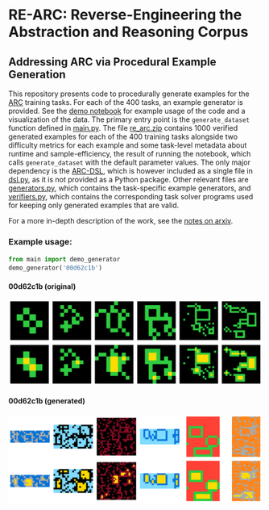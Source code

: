 # RE-ARC: Reverse-Engineering the Abstraction and Reasoning Corpus
## Addressing ARC via Procedural Example Generation

This repository presents code to procedurally generate examples for the [ARC](https://github.com/fchollet/ARC) training tasks. For each of the 400 tasks, an example generator is provided. See the [demo notebook](demo.ipynb) for example usage of the code and a visualization of the data. The primary entry point is the `generate_dataset` function defined in [main.py](main.py). The file [re_arc.zip](re_arc.zip) contains 1000 verified generated examples for each of the 400 training tasks alongside two difficulty metrics for each example and some task-level metadata about runtime and sample-efficiency, the result of running the notebook, which calls `generate_dataset` with the default parameter values. The only major dependency is the [ARC-DSL](https://github.com/michaelhodel/arc-dsl), which is however included as a single file in [dsl.py](dsl.py), as it is not provided as a Python package. Other relevant files are [generators.py](generators.py), which contains the task-specific example generators, and [verifiers.py](verifiers.py), which contains the corresponding task solver programs used for keeping only generated examples that are valid.

For a more in-depth description of the work, see the [notes on arxiv](https://arxiv.org/abs/2404.07353).


### Example usage:

```python 
from main import demo_generator
demo_generator('00d62c1b')
```

#### 00d62c1b (original)

![00d62c1b (original)](00d62c1b_original.png "00d62c1b (original)")


#### 00d62c1b (generated)

![00d62c1b (generated)](00d62c1b_generated.png "00d62c1b (generated)")


